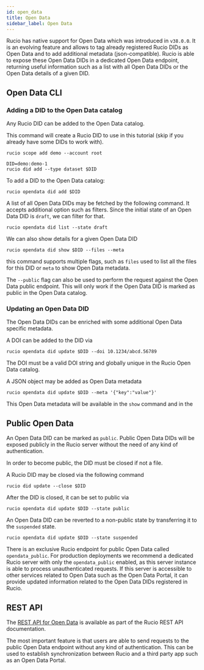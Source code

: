 ```yaml
---
id: open_data
title: Open Data
sidebar_label: Open Data
---
```


Rucio has native support for Open Data which was introduced in `v38.0.0`.
It is an evolving feature and allows to tag already registered Rucio DIDs as Open Data and to add additional metadata (json-compatible).
Rucio is able to expose these Open Data DIDs in a dedicated Open Data endpoint, returning useful information such as a list with all Open Data DIDs or the Open Data details of a given DID.

## Open Data CLI

### Adding a DID to the Open Data catalog

Any Rucio DID can be added to the Open Data catalog.

This command will create a Rucio DID to use in this tutorial (skip if you already have some DIDs to work with).

```shell
rucio scope add demo --account root

DID=demo:demo-1
rucio did add --type dataset $DID
```

To add a DID to the Open Data catalog:

```shell
rucio opendata did add $DID
```

A list of all Open Data DIDs may be fetched by the following command. It accepts additional option such as filters.
Since the initial state of an Open Data DID is `draft`, we can filter for that.

```shell
rucio opendata did list --state draft
```

We can also show details for a given Open Data DID

```shell
rucio opendata did show $DID --files --meta
```

this command supports multiple flags, such as `files` used to list all the files for this DID or `meta` to show Open Data metadata.

The `--public` flag can also be used to perform the request against the Open Data public endpoint. This will only work if the Open Data DID is marked as public in the Open Data catalog.

### Updating an Open Data DID

The Open Data DIDs can be enriched with some additional Open Data specific metadata.

A DOI can be added to the DID via

```shell
rucio opendata did update $DID --doi 10.1234/abcd.56789
```

The DOI must be a valid DOI string and globally unique in the Rucio Open Data catalog.

A JSON object may be added as Open Data metadata

```shell
rucio opendata did update $DID --meta '{"key":"value"}'
```

This Open Data metadata will be available in the `show` command and in the 

## Public Open Data

An Open Data DID can be marked as `public`. 
Public Open Data DIDs will be exposed publicly in the Rucio server without the need of any kind of authentication.

In order to become public, the DID must be closed if not a file.

A Rucio DID may be closed via the following command

```shell
rucio did update --close $DID
```

After the DID is closed, it can be set to public via

```shell
rucio opendata did update $DID --state public
```

An Open Data DID can be reverted to a non-public state by transferring it to the `suspended` state.

```shell
rucio opendata did update $DID --state suspended
```

There is an exclusive Rucio endpoint for public Open Data called `opendata_public`.
For production deployments we recommend a dedicated Rucio server with only the `opendata_public` enabled, as this server instance is able to process unauthenticated requests.
If this server is accessible to other services related to Open Data such as the Open Data Portal, it can provide updated information related to the Open Data DIDs registered in Rucio.

## REST API

The [REST API for Open Data](https://rucio.cern.ch/documentation/html/rest_api_doc.html#tag/Opendata) is available as part of the Rucio REST API documentation.

The most important feature is that users are able to send requests to the public Open Data endpoint without any kind of authentication.
This can be used to establish synchronization between Rucio and a third party app such as an Open Data Portal.
